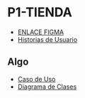 # P1-TIENDA
- [ENLACE FIGMA](https://www.figma.com/file/XR7I22X0ecOUcGSriZMy81/app-de-tienda?node-id=0%3A1)
- [Historias de Usuario](https://docs.google.com/document/d/1VqxsAhTbE_TK1kgwS508VNXg0MdRbtQs/edit)

## Algo
- [Caso de Uso](https://app.diagrams.net/?src=about#HFrealdicorp%2FP1-TIENDA%2Fdefre%2Fdoc%2Fcaso_de_uso%2Fcaso_de_uso_p5-tienda.drawio)
- [Diagrama de Clases](https://app.diagrams.net/?src=about#HFrealdicorp%2FP1-TIENDA%2Fdefre%2Fdoc%2Fcaso_de_uso%2Fdiagrama_de_clase_p5-tienda.drawio)